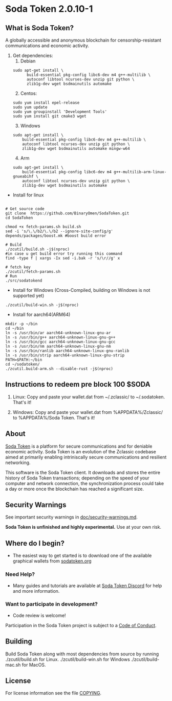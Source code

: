 Soda Token 2.0.10-1
==============

What is Soda Token?
----------------
A globally accessible and anonymous blockchain for censorship-resistant communications and economic activity.

1. Get dependencies:
    1. Debian
    ```{r, engine='bash'}
    sudo apt-get install \
          build-essential pkg-config libc6-dev m4 g++-multilib \
          autoconf libtool ncurses-dev unzip git python \
          zlib1g-dev wget bsdmainutils automake
    ```
    2. Centos:
    ```{r, engine='bash')
    sudo yum install epel-release
    sudo yum update
    sudo yum groupinstall 'Development Tools'
    sudo yum install git cmake3 wget
    ```
    3. Windows
    ```{r, engine='bash'}
    sudo apt-get install \
        build-essential pkg-config libc6-dev m4 g++-multilib \
        autoconf libtool ncurses-dev unzip git python \
        zlib1g-dev wget bsdmainutils automake mingw-w64
    ```
    4. Arm
    ```{r, engine='bash'}
    sudo apt-get install \
        build-essential pkg-config libc6-dev m4 g++-multilib-arm-linux-gnueabihf \
        autoconf libtool ncurses-dev unzip git python \
        zlib1g-dev wget bsdmainutils automake
    ```

* Install for linux
```{r, engine='bash'}

# Get source code
git clone  https://github.com/BinaryOmen/SodaToken.git
cd SodaToken

chmod +x fetch-params.sh build.sh
sed -i 's/\.\/b2/\.\/b2 --ignore-site-config/g' depends/packages/boost.mk #boost build error

# Build
./zcutil/build.sh -j$(nproc)
#in case u get build error try running this command
find -type f | xargs -Ix sed -i.bak -r 's/\r//g' x

# fetch key
./zcutil/fetch-params.sh
# Run
./src/sodatokend
```

* Install for Windows (Cross-Compiled, building on Windows is not supported yet)

```
./zcutil/build-win.sh -j$(nproc)
```

* Install for aarch64(ARM64)

```
mkdir -p ~/bin
cd ~/bin
ln -s /usr/bin/ar aarch64-unknown-linux-gnu-ar
ln -s /usr/bin/g++ aarch64-unknown-linux-gnu-g++
ln -s /usr/bin/gcc aarch64-unknown-linux-gnu-gcc
ln -s /usr/bin/nm aarch64-unknown-linux-gnu-nm
ln -s /usr/bin/ranlib aarch64-unknown-linux-gnu-ranlib
ln -s /usr/bin/strip aarch64-unknown-linux-gnu-strip
PATH=$PATH:~/bin
cd ~/sodatoken/
./zcutil.build-arm.sh --disable-rust -j$(nproc)
```
Instructions to redeem pre block 100 $SODA
-------------
1. Linux:
Copy and paste your wallet.dat from ~/.zclassic/ to ~/.sodatoken. That's it!

2. Windows:
Copy and paste your wallet.dat from %APPDATA%/Zclassic/ to %APPDATA%/Soda Token. That's it!

About
--------------

[Soda Token](https://sodatoken.org/) is a platform for secure communications and for deniable economic activity.
Soda Token is an evolution of the Zclassic codebase aimed at primarily enabling intriniscally secure communications and
resilient networking.

This software is the Soda Token client. It downloads and stores the entire history
of Soda Token transactions; depending on the speed of your computer and network
connection, the synchronization process could take a day or more once the
blockchain has reached a significant size.

Security Warnings
-----------------

See important security warnings in
[doc/security-warnings.md](doc/security-warnings.md).

**Soda Token is unfinished and highly experimental.** Use at your own risk.

Where do I begin?
-----------------
* The easiest way to get started is to download one of the available graphical wallets from [sodatoken.org](https://sodatoken.org)

### Need Help?

* Many guides and tutorials are available at [Soda Token Discord](https://discord.gg/BGcRm)
  for help and more information.

### Want to participate in development?

* Code review is welcome!

Participation in the Soda Token project is subject to a
[Code of Conduct](code_of_conduct.md).

Building
--------

Build Soda Token along with most dependencies from source by running
./zcutil/build.sh for Linux.
./zcutil/build-win.sh for Windows
./zcutil/build-mac.sh for MacOS.

License
-------

For license information see the file [COPYING](COPYING).
